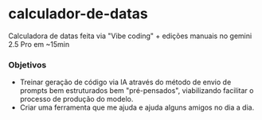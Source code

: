# calculador-de-datas
Calculadora de datas feita via "Vibe coding" + edições manuais no gemini 2.5 Pro em ~15min

### Objetivos
- Treinar geração de código via IA através do método de envio de prompts bem estruturados bem "pré-pensados", viabilizando facilitar o processo de produção do modelo.
- Criar uma ferramenta que me ajuda e ajuda alguns amigos no dia a dia.
